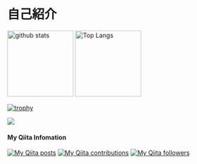 # 自己紹介

<p align="left"> 
  <img alt="github stats" height="150px" src="https://github-readme-stats.vercel.app/api?username=nao0725&show_icons=true&theme=onedark"/>
  <img alt="Top Langs" height="150px" src="https://github-readme-stats.vercel.app/api/top-langs/?username=nao0725&layout=compact&theme=onedark"/>
</p>

[![trophy](https://github-profile-trophy.vercel.app/?username=nao0725&theme=onedark
)](https://github.com/ryo-ma/github-profile-trophy)

[![](https://raw.githubusercontent.com/nao0725/nao0725/main/profile-summary-card-output/github/0-profile-details.svg)](https://github.com/vn7n24fzkq/github-profile-summary-cards)

#### My Qiita Infomation
[![My Qiita posts](https://qiita-badge.apiapi.app/s/nao0725/posts.svg)](http://qiita.com/nao0725)
[![My Qiita contributions](https://qiita-badge.apiapi.app/s/nao0725/contributions.svg)](http://qiita.com/nao0725)
[![My Qiita followers](https://qiita-badge.apiapi.app/s/nao0725/followers.svg)](http://qiita.com/nao0725)
